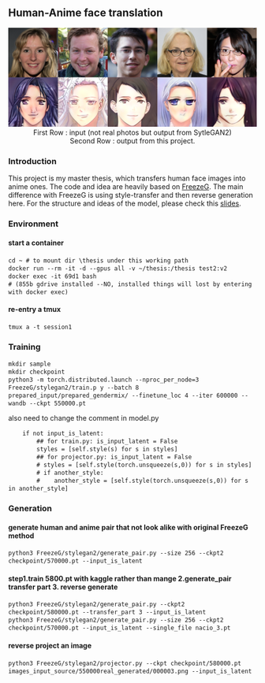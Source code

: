 ## Human-Anime face translation
<div align=center>
<img src="imgs/real-generate5.png" width="800">
</div>
<div align=center>
First Row : input (not real photos but output from SytleGAN2)
</div>
<div align=center>
Second Row : output from this project.
</div>


### Introduction
This project is my master thesis, which transfers human face images into anime ones. The code and idea are heavily based on [FreezeG](https://github.com/bryandlee/FreezeG). The main difference with FreezeG is using style-transfer and then reverse generation here. For the structure and ideas of the model, please check this [slides](https://github.com/jennifer66666/master_thesis_code/blob/master/p5120fg52.pdf).
### Environment
#### start a container
```
cd ~ # to mount dir \thesis under this working path
docker run --rm -it -d --gpus all -v ~/thesis:/thesis test2:v2
docker exec -it 69d1 bash
# (855b gdrive installed --NO, installed things will lost by entering with docker exec)
```
#### re-entry a tmux
```
tmux a -t session1
```
### Training
```
mkdir sample
mkdir checkpoint
python3 -m torch.distributed.launch --nproc_per_node=3 FreezeG/stylegan2/train.p y --batch 8 prepared_input/prepared_gendermix/ --finetune_loc 4 --iter 600000 -- wandb --ckpt 550000.pt
```
also need to change the comment in model.py
```
    if not input_is_latent:  
        ## for train.py: is_input_latent = False  
        styles = [self.style(s) for s in styles]  
        ## for projector.py: is_input_latent = False  
        # styles = [self.style(torch.unsqueeze(s,0)) for s in styles]  
        # if another_style:  
        #    another_style = [self.style(torch.unsqueeze(s,0)) for s in another_style]  
```
### Generation
#### generate human and anime pair that not look alike with original FreezeG method
```
python3 FreezeG/stylegan2/generate_pair.py --size 256 --ckpt2 checkpoint/570000.pt --input_is_latent
```
#### step1.train 5800.pt with kaggle rather than mange 2.generate_pair transfer part 3. reverse generate
```
python3 FreezeG/stylegan2/generate_pair.py --ckpt2 checkpoint/580000.pt --transfer_part 3 --input_is_latent
python3 FreezeG/stylegan2/generate_pair.py --size 256 --ckpt2 checkpoint/570000.pt --input_is_latent --single_file nacio_3.pt
```
#### reverse project an image
```
python3 FreezeG/stylegan2/projector.py --ckpt checkpoint/580000.pt images_input_source/550000real_generated/000003.png --input_is_latent
```
